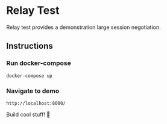 # Relay Test

Relay test provides a demonstration large session negotiation.

## Instructions

### Run docker-compose

```
docker-compose up
```

### Navigate to demo

```
http://localhost:8000/
```

Build cool stuff! 🚀
